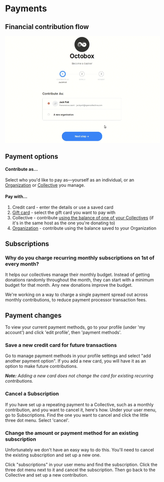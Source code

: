 # Payments

## Financial contribution flow

![](../.gitbook/assets/contribution.gif)

## Payment options

#### Contribute as...

Select who you'd like to pay as—yourself as an individual, or an [Organization](organizations/) or [Collective](../collectives/collectives.md) you manage.

#### Pay with...

1. Credit card - enter the details or use a saved card
2. [Gift card](organizations/gift-cards.md) - select the gift card you want to pay with
3. Collective - contribute [using the balance of one of your Collectives](collectives/collective-to-collective-donations.md) \(if it's in the same host as the one you're donating to\)
4. [Organization](organizations/) - contribute using the balance saved to your Organization

## Subscriptions

### Why do you charge recurring monthly subscriptions on 1st of every month?

It helps our collectives manage their monthly budget. Instead of getting donations randomly throughout the month, they can start with a minimum budget for that month. Any new donations improve the budget.

We're working on a way to charge a single payment spread out across monthly contributions, to reduce payment processor transaction fees.

## Payment changes

To view your current payment methods, go to your profile \(under 'my account'\) and click 'edit profile', then 'payment methods'.

### Save a new credit card for future transactions

Go to manage payment methods in your profile settings and select "add another payment option". If you add a new card, you will have it as an option to make future contributions.

_**Note:** Adding a new card does not change the card for existing recurring contributions._

### Cancel a Subscription

If you have set up a repeating payment to a Collective, such as a monthly contribution, and you want to cancel it, here's how. Under your user menu, go to Subscriptions. Find the one you want to cancel and click the little three dot menu. Select 'cancel'.

### Change the amount or payment method for an existing subscription

Unfortunately we don't have an easy way to do this. You'll need to cancel the existing subscription and set up a new one.

Click "subscriptions" in your user menu and find the subscription. Click the three dot menu next to it and cancel the subscription. Then go back to the Collective and set up a new contribution.

